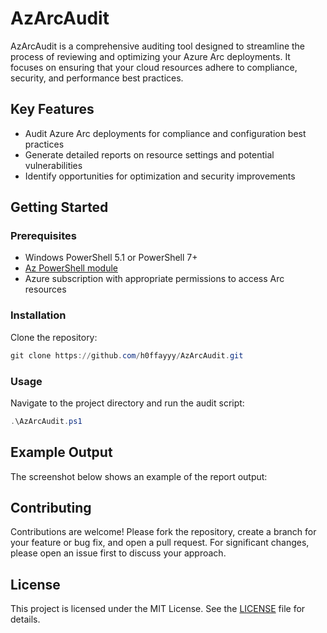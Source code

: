 # AzArcAudit

AzArcAudit is a comprehensive auditing tool designed to streamline the process of reviewing and optimizing your Azure Arc deployments. It focuses on ensuring that your cloud resources adhere to compliance, security, and performance best practices.

## Key Features
- Audit Azure Arc deployments for compliance and configuration best practices
- Generate detailed reports on resource settings and potential vulnerabilities
- Identify opportunities for optimization and security improvements

## Getting Started

### Prerequisites
- Windows PowerShell 5.1 or PowerShell 7+
- [Az PowerShell module](https://learn.microsoft.com/powershell/azure/install-azure-powershell)
- Azure subscription with appropriate permissions to access Arc resources

### Installation
Clone the repository:

```powershell
git clone https://github.com/h0ffayyy/AzArcAudit.git
```

### Usage
Navigate to the project directory and run the audit script:

```powershell
.\AzArcAudit.ps1
```

## Example Output

The screenshot below shows an example of the report output:



## Contributing
Contributions are welcome! Please fork the repository, create a branch for your feature or bug fix, and open a pull request. For significant changes, please open an issue first to discuss your approach.

## License
This project is licensed under the MIT License. See the [LICENSE](LICENSE) file for details.
